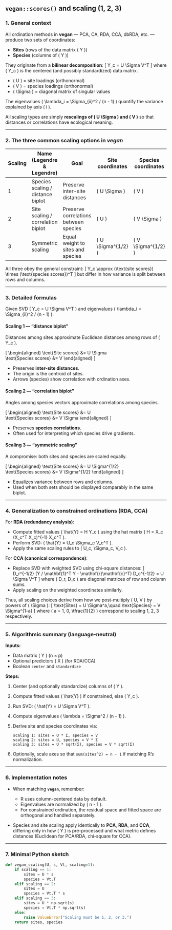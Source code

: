 ## `vegan::scores()` and scaling (1, 2, 3)

### 1. General context

All ordination methods in **vegan** — PCA, CA, RDA, CCA, dbRDA, etc. — produce two sets of coordinates:

* **Sites** (rows of the data matrix ( Y ))
* **Species** (columns of ( Y ))

They originate from a **bilinear decomposition**:
[
Y_c = U \Sigma V^T
]
where ( Y_c ) is the centered (and possibly standardized) data matrix.

* ( U ) = site loadings (orthonormal)
* ( V ) = species loadings (orthonormal)
* ( \Sigma ) = diagonal matrix of singular values

The eigenvalues ( \lambda_i = \Sigma_{ii}^2 / (n - 1) ) quantify the variance explained by axis ( i ).

All scaling types are simply **rescalings of ( U \Sigma ) and ( V )** so that distances or correlations have ecological meaning.

---

### 2. The three common scaling options in *vegan*

| Scaling | Name (Legendre & Legendre)        | Goal                                  | Site coordinates   | Species coordinates |
| ------- | --------------------------------- | ------------------------------------- | ------------------ | ------------------- |
| 1       | Species scaling / distance biplot | Preserve inter-site distances         | ( U \Sigma )       | ( V )               |
| 2       | Site scaling / correlation biplot | Preserve correlations between species | ( U )              | ( V \Sigma )        |
| 3       | Symmetric scaling                 | Equal weight to sites and species     | ( U \Sigma^{1/2} ) | ( V \Sigma^{1/2} )  |

All three obey the general constraint:
[
Y_c \approx (\text{site scores}) \times (\text{species scores})^T
]
but differ in how variance is split between rows and columns.

---

### 3. Detailed formulas

Given SVD ( Y_c = U \Sigma V^T ) and eigenvalues ( \lambda_i = \Sigma_{ii}^2 / (n - 1) ):

#### Scaling 1 — “distance biplot”

Distances among sites approximate Euclidean distances among rows of ( Y_c ).

[
\begin{aligned}
\text{Site scores} &= U \Sigma \
\text{Species scores} &= V
\end{aligned}
]

* Preserves **inter-site distances**.
* The origin is the centroid of sites.
* Arrows (species) show correlation with ordination axes.

#### Scaling 2 — “correlation biplot”

Angles among species vectors approximate correlations among species.

[
\begin{aligned}
\text{Site scores} &= U \
\text{Species scores} &= V \Sigma
\end{aligned}
]

* Preserves **species correlations**.
* Often used for interpreting which species drive gradients.

#### Scaling 3 — “symmetric scaling”

A compromise: both sites and species are scaled equally.

[
\begin{aligned}
\text{Site scores} &= U \Sigma^{1/2} \
\text{Species scores} &= V \Sigma^{1/2}
\end{aligned}
]

* Equalizes variance between rows and columns.
* Used when both sets should be displayed comparably in the same biplot.

---

### 4. Generalization to constrained ordinations (RDA, CCA)

For **RDA (redundancy analysis)**:

* Compute fitted values ( \hat{Y} = H Y_c ) using the hat matrix ( H = X_c (X_c^T X_c)^{-1} X_c^T ).
* Perform SVD: ( \hat{Y} = U_c \Sigma_c V_c^T ).
* Apply the same scaling rules to ( U_c, \Sigma_c, V_c ).

For **CCA (canonical correspondence)**:

* Replace SVD with weighted SVD using chi-square distances:
  [
  D_r^{-1/2} (Y / \mathbf{1}^T Y - \mathbf{r}\mathbf{c}^T) D_c^{-1/2} = U \Sigma V^T
  ]
  where ( D_r, D_c ) are diagonal matrices of row and column sums.
* Apply scaling on the weighted coordinates similarly.

Thus, all scaling choices derive from how we post-multiply ( U, V ) by powers of ( \Sigma ):
[
\text{Sites} = U \Sigma^a,\quad \text{Species} = V \Sigma^{1-a}
]
where ( a = 1, 0, \tfrac{1}{2} ) correspond to scaling 1, 2, 3 respectively.

---

### 5. Algorithmic summary (language-neutral)

**Inputs:**

* Data matrix ( Y ) (n × p)
* Optional predictors ( X ) (for RDA/CCA)
* Boolean `center` and `standardize`

**Steps:**

1. Center (and optionally standardize) columns of ( Y ).
2. Compute fitted values ( \hat{Y} ) if constrained, else ( Y_c ).
3. Run SVD: ( \hat{Y} = U \Sigma V^T ).
4. Compute eigenvalues ( \lambda = \Sigma^2 / (n - 1) ).
5. Derive site and species coordinates via:

   ```text
   scaling 1: sites = U * Σ, species = V
   scaling 2: sites = U, species = V * Σ
   scaling 3: sites = U * sqrt(Σ), species = V * sqrt(Σ)
   ```
6. Optionally, scale axes so that `sum(sites^2) = n - 1` if matching R’s normalization.

---

### 6. Implementation notes

* When matching **`vegan`**, remember:

  * R uses column-centered data by default.
  * Eigenvalues are normalized by ( n - 1 ).
  * For constrained ordination, the residual space and fitted space are orthogonal and handled separately.

* Species and site scaling apply identically to **PCA**, **RDA**, and **CCA**, differing only in how ( Y ) is pre-processed and what metric defines distances (Euclidean for PCA/RDA, chi-square for CCA).

---

### 7. Minimal Python sketch

```python
def vegan_scaling(U, s, Vt, scaling=1):
    if scaling == 1:
        sites = U * s
        species = Vt.T
    elif scaling == 2:
        sites = U
        species = Vt.T * s
    elif scaling == 3:
        sites = U * np.sqrt(s)
        species = Vt.T * np.sqrt(s)
    else:
        raise ValueError("Scaling must be 1, 2, or 3.")
    return sites, species
```